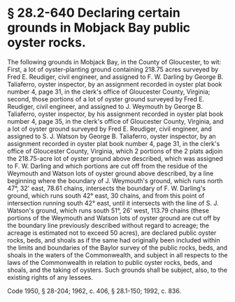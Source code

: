 # § 28.2-640 Declaring certain grounds in Mobjack Bay public oyster rocks.

<p>The following grounds in Mobjack Bay, in the County of Gloucester, to wit: First, a lot of oyster-planting ground containing 218.75 acres surveyed by Fred E. Reudiger, civil engineer, and assigned to F. W. Darling by George B. Taliaferro, oyster inspector, by an assignment recorded in oyster plat book number 4, page 31, in the clerk's office of Gloucester County, Virginia; second, those portions of a lot of oyster ground surveyed by Fred E. Reudiger, civil engineer, and assigned to J. Weymouth by George B. Taliaferro, oyster inspector, by his assignment recorded in oyster plat book number 4, page 35, in the clerk's office of Gloucester County, Virginia, and a lot of oyster ground surveyed by Fred E. Reudiger, civil engineer, and assigned to S. J. Watson by George B. Taliaferro, oyster inspector, by an assignment recorded in oyster plat book number 4, page 31, in the clerk's office of Gloucester County, Virginia, which 2 portions of the 2 plats adjoin the 218.75-acre lot of oyster ground above described, which was assigned to F. W. Darling and which portions are cut off from the residue of the Weymouth and Watson lots of oyster ground above described, by a line beginning where the boundary of J. Weymouth's ground, which runs north 47°, 32' east, 78.61 chains, intersects the boundary of F. W. Darling's ground, which runs south 42° east, 30 chains, and from this point of intersection running south 42° east, until it intersects with the line of S. J. Watson's ground, which runs south 51°, 26' west, 113.79 chains (these portions of the Weymouth and Watson lots of oyster ground are cut off by the boundary line previously described without regard to acreage; the acreage is estimated not to exceed 50 acres), are declared public oyster rocks, beds, and shoals as if the same had originally been included within the limits and boundaries of the Baylor survey of the public rocks, beds, and shoals in the waters of the Commonwealth, and subject in all respects to the laws of the Commonwealth in relation to public oyster rocks, beds, and shoals, and the taking of oysters. Such grounds shall be subject, also, to the existing rights of any lessees.</p><p>Code 1950, § 28-204; 1962, c. 406, § 28.1-150; 1992, c. 836.</p>